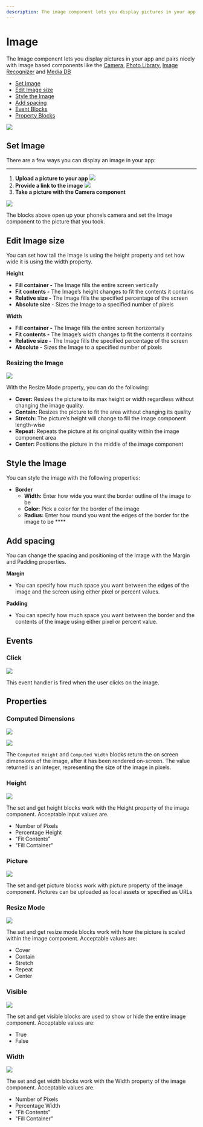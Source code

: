 ```yaml
---
description: The image component lets you display pictures in your app.
---
```


# Image

The Image component lets you display pictures in your app and pairs nicely with image based components like the [Camera](camera.md), [Photo Library](photo-library.md), [Image Recognizer](image-recognizer.md) and [Media DB](media-db.md)

* [Set Image](image-1.md#set-image)
* [Edit Image size](image-1.md#edit-image-size)
* [Style the Image](image-1.md#style-the-image)
* [Add spacing](image-1.md#add-spacing)
* [Event Blocks](image-1.md#events)
* [Property Blocks](image-1.md#properties)

![](.gitbook/assets/image-fig-1.png)

## Set Image

There are a few ways you can display an image in your app:  
****

1. **Upload a picture to your app**  ![](https://lh3.googleusercontent.com/q4lZ_0EQDXPqxKesgd0G61kHJBrFWxqGkZWJpBw6Bz3qy39OdFVIN-JtL1f-fiJsBnGYD0Y8QFGlEbMnC9PewzAe0jHO7LhXh60vkt3-x0za-r-VIKyvPJfMfu7EACxpHKyYkX4T) 
2. **Provide a link to the image**  ![](https://lh6.googleusercontent.com/Qgxd14OTm3vZowwQsZ6-2uE2UozbUonGywxOOkr3Pozhia7jNDIw9_o-1CxsfEtynzkusC87RG9sCIcfsvzQ_3YGDvN6nZcG1hOVGbFhdQRN2FHmPQbYEBYgNDfFgL2v3x2kAauW) 
3. **Take a picture with the Camera component**

![](https://lh6.googleusercontent.com/3NGhjTG3vkioCAOKtCmSRwiBuxf9VGtPdu6X60Nx6yZGMMMRtlDc7mZDQcr2fL1PpCFfd-WBcx4zAymckUVtzOJx3P_wLspnshq6UYMAJKVCLsMfusYXAjS9neKBrgGoGspaCPBw)

The blocks above open up your phone’s camera and set the Image component to the picture that you took. 

## Edit Image size

You can set how tall the Image is using the height property and set how wide it is using the width property.

**Height**

* **Fill container -** The Image fills the entire screen vertically
* **Fit contents -** The Image’s height changes to fit the contents it contains
* **Relative size -** The Image fills the specified percentage of the screen
* **Absolute size -** Sizes the Image to a specified number of pixels

**Width**

* **Fill container -** The Image fills the entire screen horizontally
* **Fit contents -** The Image’s width changes to fit the contents it contains
* **Relative size -** The Image fills the specified percentage of the screen
* **Absolute -** Sizes the Image to a specified number of pixels



### Resizing the Image

![](.gitbook/assets/image-fig-3.png)

With the Resize Mode property, you can do the following:

* **Cover:** Resizes the picture to its max height or width regardless without changing the image quality.
* **Contain:** Resizes the picture to fit the area without changing its quality
* **Stretch:** The picture’s height will change to fill the image component length-wise
* **Repeat:** Repeats the picture at its original quality within the image component area
* **Center:** Positions the picture in the middle of the image component

## Style the Image

You can style the image with the following properties:

* **Border**
  * **Width:** Enter how wide you want the border outline of the image to be 
  * **Color:** Pick a color for the border of the image
  * **Radius:** Enter how round you want the edges of the border for the image to be ****

## Add spacing

You can change the spacing and positioning of the Image with the Margin and Padding properties.

**Margin**

* You can specify how much space you want between the edges of the image and the screen using either pixel or percent values.

**Padding**

* You can specify how much space you want between the border and the contents of the image using either pixel or percent value. 

## Events

### Click

![](.gitbook/assets/image_click.png)

This event handler is fired when the user clicks on the image.

## Properties



### Computed Dimensions

![](.gitbook/assets/computed_height.png)

![](.gitbook/assets/img_computed_width.png)

The `Computed Height` and `Computed Width` blocks return the on screen dimensions of the image, after it has been rendered on-screen. The value returned is an integer, representing the size of the image in pixels.

### Height 

![](.gitbook/assets/image_height.png)

The set and get height blocks work with the Height property of the image component. Acceptable input values are. 

* Number of Pixels
* Percentage Height
* "Fit Contents"
* "Fill Container"

### Picture 

![](.gitbook/assets/image_picture.png)

The set and get picture blocks work with picture property of the image component. Pictures can be uploaded as local assets or specified as URLs 

### Resize Mode 

![](.gitbook/assets/image_resize_mode.png)

The set and get resize mode blocks work with how the picture is scaled within the image component. Acceptable values are:

* Cover
* Contain
* Stretch
* Repeat
* Center

### Visible 

![](.gitbook/assets/img_visible.png)

The set and get visible blocks are used to show or hide the entire image component. Acceptable values are:

* True
* False

### Width

![](.gitbook/assets/image_width.png)

  
The set and get width blocks work with the Width property of the image component. Acceptable values are.‌

* Number of Pixels
* Percentage Width
* "Fit Contents"
* "Fill Container"



